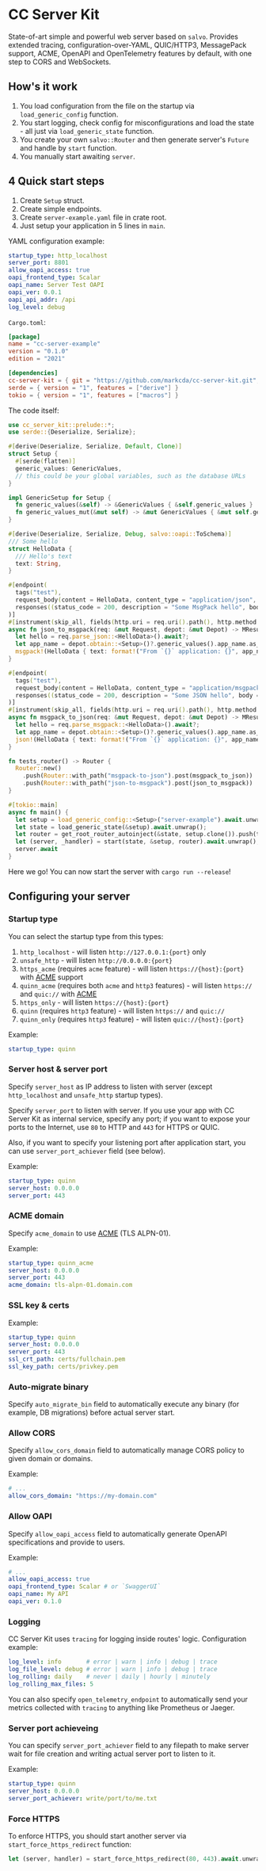 # CC Server Kit

State-of-art simple and powerful web server based on `salvo`. Provides extended tracing, configuration-over-YAML, QUIC/HTTP3, MessagePack support, ACME, OpenAPI and OpenTelemetry features by default, with one step to CORS and WebSockets.

## How's it work

1. You load configuration from the file on the startup via `load_generic_config` function.
2. You start logging, check config for misconfigurations and load the state - all just via `load_generic_state` function.
3. You create your own `salvo::Router` and then generate server's `Future` and handle by `start` function.
4. You manually start awaiting `server`.

## 4 Quick start steps

1. Create `Setup` struct.
2. Create simple endpoints.
3. Create `server-example.yaml` file in crate root.
4. Just setup your application in 5 lines in `main`.

YAML configuration example:

```yaml
startup_type: http_localhost
server_port: 8801
allow_oapi_access: true
oapi_frontend_type: Scalar
oapi_name: Server Test OAPI
oapi_ver: 0.0.1
oapi_api_addr: /api
log_level: debug
```

`Cargo.toml`:

```toml
[package]
name = "cc-server-example"
version = "0.1.0"
edition = "2021"

[dependencies]
cc-server-kit = { git = "https://github.com/markcda/cc-server-kit.git", default-features = false, features = ["oapi", "utils"] }
serde = { version = "1", features = ["derive"] }
tokio = { version = "1", features = ["macros"] }
```

The code itself:

```rust
use cc_server_kit::prelude::*;
use serde::{Deserialize, Serialize};

#[derive(Deserialize, Serialize, Default, Clone)]
struct Setup {
  #[serde(flatten)]
  generic_values: GenericValues,
  // this could be your global variables, such as the database URLs
}

impl GenericSetup for Setup {
  fn generic_values(&self) -> &GenericValues { &self.generic_values }
  fn generic_values_mut(&mut self) -> &mut GenericValues { &mut self.generic_values; }
}

#[derive(Deserialize, Serialize, Debug, salvo::oapi::ToSchema)]
/// Some hello
struct HelloData {
  /// Hello's text
  text: String,
}

#[endpoint(
  tags("test"),
  request_body(content = HelloData, content_type = "application/json", description = "Some JSON hello to MsgPack"),
  responses((status_code = 200, description = "Some MsgPack hello", body = HelloData, content_type = ["application/msgpack"]))
)]
#[instrument(skip_all, fields(http.uri = req.uri().path(), http.method = req.method().as_str()))]
async fn json_to_msgpack(req: &mut Request, depot: &mut Depot) -> MResult<MsgPack<HelloData>> {
  let hello = req.parse_json::<HelloData>().await?;
  let app_name = depot.obtain::<Setup>()?.generic_values().app_name.as_str();
  msgpack!(HelloData { text: format!("From `{}` application: {}", app_name, hello.text) })
}

#[endpoint(
  tags("test"),
  request_body(content = HelloData, content_type = "application/msgpack", description = "Some MsgPack hello to JSON"),
  responses((status_code = 200, description = "Some JSON hello", body = HelloData, content_type = ["application/json"]))
)]
#[instrument(skip_all, fields(http.uri = req.uri().path(), http.method = req.method().as_str()))]
async fn msgpack_to_json(req: &mut Request, depot: &mut Depot) -> MResult<Json<HelloData>> {
  let hello = req.parse_msgpack::<HelloData>().await?;
  let app_name = depot.obtain::<Setup>()?.generic_values().app_name.as_str();
  json!(HelloData { text: format!("From `{}` application: {}", app_name, hello.text) })
}

fn tests_router() -> Router {
  Router::new()
    .push(Router::with_path("msgpack-to-json").post(msgpack_to_json))
    .push(Router::with_path("json-to-msgpack").post(json_to_msgpack))
}

#[tokio::main]
async fn main() {
  let setup = load_generic_config::<Setup>("server-example").await.unwrap();
  let state = load_generic_state(&setup).await.unwrap();
  let router = get_root_router_autoinject(&state, setup.clone()).push(tests_router());
  let (server, _handler) = start(state, &setup, router).await.unwrap();
  server.await
}
```

Here we go! You can now start the server with `cargo run --release`!

## Configuring your server

### Startup type

You can select the startup type from this types:

1. `http_localhost` - will listen `http://127.0.0.1:{port}` only
2. `unsafe_http` - will listen `http://0.0.0.0:{port}`
3. `https_acme` (requires `acme` feature) - will listen `https://{host}:{port}` with [ACME] support
4. `quinn_acme` (requires both `acme` and `http3` features) - will listen `https://` and `quic://` with [ACME]
5. `https_only` - will listen `https://{host}:{port}`
6. `quinn` (requires `http3` feature) - will listen `https://` and `quic://`
7. `quinn_only` (requires `http3` feature) - will listen `quic://{host}:{port}`

Example:

```yaml
startup_type: quinn
```

### Server host & server port

Specify `server_host` as IP address to listen with server (except `http_localhost` and `unsafe_http` startup types).

Specify `server_port` to listen with server. If you use your app with CC Server Kit as internal service, specify any port; if you want to expose your ports to the Internet, use `80` to HTTP and `443` for HTTPS or QUIC.

Also, if you want to specify your listening port after application start, you can use `server_port_achiever` field (see below).

Example:

```yaml
startup_type: quinn
server_host: 0.0.0.0
server_port: 443
```

### ACME domain

Specify `acme_domain` to use [ACME] (TLS ALPN-01).

Example:

```yaml
startup_type: quinn_acme
server_host: 0.0.0.0
server_port: 443
acme_domain: tls-alpn-01.domain.com
```

### SSL key & certs

Example:

```yaml
startup_type: quinn
server_host: 0.0.0.0
server_port: 443
ssl_crt_path: certs/fullchain.pem
ssl_key_path: certs/privkey.pem
```

### Auto-migrate binary

Specify `auto_migrate_bin` field to automatically execute any binary (for example, DB migrations) before actual server start.

### Allow CORS

Specify `allow_cors_domain` field to automatically manage CORS policy to given domain or domains.

Example:

```yaml
# ...
allow_cors_domain: "https://my-domain.com"
```

### Allow OAPI

Specify `allow_oapi_access` field to automatically generate OpenAPI specifications and provide to users.

Example:

```yaml
# ...
allow_oapi_access: true
oapi_frontend_type: Scalar # or `SwaggerUI`
oapi_name: My API
oapi_ver: 0.1.0
```

### Logging

CC Server Kit uses `tracing` for logging inside routes' logic. Configuration example:

```yaml
log_level: info       # error | warn | info | debug | trace
log_file_level: debug # error | warn | info | debug | trace
log_rolling: daily    # never | daily | hourly | minutely
log_rolling_max_files: 5
```

You can also specify `open_telemetry_endpoint` to automatically send your metrics collected with `tracing` to anything like Prometheus or Jaeger.

### Server port achieveing

You can specify `server_port_achiever` field to any filepath to make server wait for file creation and writing actual server port to listen to it.

Example:

```yaml
startup_type: quinn
server_host: 0.0.0.0
server_port_achiever: write/port/to/me.txt
```

### Force HTTPS

To enforce HTTPS, you should start another server via `start_force_https_redirect` function:

```rust
let (server, handler) = start_force_https_redirect(80, 443).await.unwrap();
```

[ACME]: https://en.wikipedia.org/wiki/Automatic_Certificate_Management_Environment
